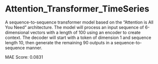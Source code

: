 # Attention_Transformer_TimeSeries

A sequence-to-sequence transformer model based on the “Attention is All You Need” 
architecture. The model will process an input sequence of 6-dimensional vectors with a length of 
100 using an encoder to create context. The decoder will start with a token of dimension 1 and 
sequence length 10, then generate the remaining 90 outputs in a sequence-to-sequence manner.

MAE Score: 0.0831
